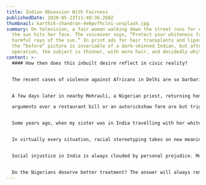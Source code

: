 ```yaml
---
title: Indian Obsession With Fairness
publishedDate: 2020-05-23T11:49:36.268Z
thumbnail: karthik-chandran-4e0pvfhclni-unsplash.jpg
summary: On television, a fair woman walking down the street runs for cover as
  the sun hits her face. The voiceover says, “Protect your whiteness from the
  harmful rays of the sun.” In print ads for hair transplants and liposuction,
  the “before” picture is invariable of a dark-skinned Indian, but after the
  operation, the subject is thinner, with more hair, and decidedly whiter.
content: >-
  #### How then does this inbuilt desire reflect in civic reality?


  The recent cases of violence against Africans in Delhi are so barbaric that psychologists maintain they stem from a deep-seated hatred. Just outside the village of Kishangarh in south Delhi, three men forced an African male out of an autorickshaw and bludgeoned his skull with boulders. That, too, in full public view on a busy road.


  A few days later in nearby Mehrauli, a Nigerian priest, returning home with his wife and four-month-old son, was dragged out of the car. After smashing the windshield, the attackers hit him with cricket bats, but he managed to escape. The violence is hardly the outcome of mere urban irritation. The\

  arguments over a restaurant bill or an autorickshaw fare are but triggers for something deeper.


  Some years ago, when my sister was in India travelling with her white American husband, she was presumed a woman of loose morals trying to gain money and short-term respectability by attaching on to a white man. In most dealings with shop salesmen or hotel receptionists or restaurants, she was made to feel inferior in her own country. Short of the jeers and taunts that accost Africans in India, her brownness became a serious impediment.


  In virtually every situation, racial stereotyping takes on new meaning. A successful African-American businessman was recently harassed while on an Incredible India tourist walk through Chandni Chowk with his wife. Presumed to be a Nigerian drug peddler, he was refused service in a jewellery store. Obviously, behind the idyllic Incredible India ad campaign, there lurks a more ominous message. Enjoy the snows of Himachal but if you are African, tread softly in the bylanes of Delhi and Bengaluru.


  Social injustice in India is always clouded by personal prejudice. Moreover, such incidents speak of a public culture that is shaped by private inhibitions and lacks any civic rules of living collectively in a city. In my own neighbourhood, a Tamil student was denied rental accommodation, because the landlord felt the student was an African trying to pass off as an Indian. If the face-off weren’t true, it would be a sad and funny joke, the subject of black satire.


  Do the Nigerians deserve better treatment? The answer will always remain in doubt when you have just picked out a fair-skinned daughter-in-law over a darker one. Would you allow your son to marry a Congolese woman of his choosing? Of course not. Not because of any racial prejudice, you say. Just because she won’t understand Indian family culture. The excuses are many, and they come in varying shades.
---
```

